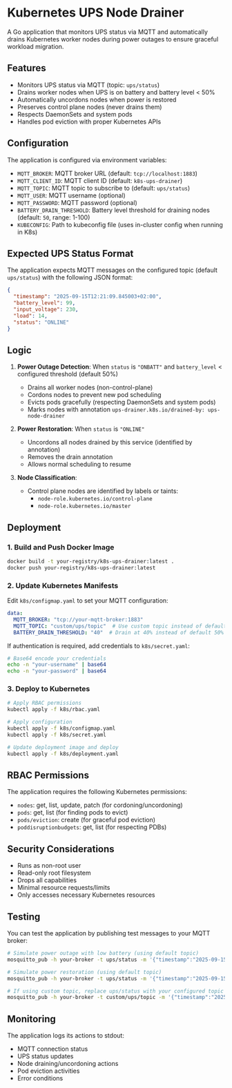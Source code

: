 # Kubernetes UPS Node Drainer

A Go application that monitors UPS status via MQTT and automatically drains Kubernetes worker nodes during power outages to ensure graceful workload migration.

## Features

- Monitors UPS status via MQTT (topic: `ups/status`)
- Drains worker nodes when UPS is on battery and battery level < 50%
- Automatically uncordons nodes when power is restored
- Preserves control plane nodes (never drains them)
- Respects DaemonSets and system pods
- Handles pod eviction with proper Kubernetes APIs

## Configuration

The application is configured via environment variables:

- `MQTT_BROKER`: MQTT broker URL (default: `tcp://localhost:1883`)
- `MQTT_CLIENT_ID`: MQTT client ID (default: `k8s-ups-drainer`)
- `MQTT_TOPIC`: MQTT topic to subscribe to (default: `ups/status`)
- `MQTT_USER`: MQTT username (optional)
- `MQTT_PASSWORD`: MQTT password (optional)
- `BATTERY_DRAIN_THRESHOLD`: Battery level threshold for draining nodes (default: `50`, range: 1-100)
- `KUBECONFIG`: Path to kubeconfig file (uses in-cluster config when running in K8s)

## Expected UPS Status Format

The application expects MQTT messages on the configured topic (default `ups/status`) with the following JSON format:

```json
{
  "timestamp": "2025-09-15T12:21:09.845003+02:00",
  "battery_level": 99,
  "input_voltage": 230,
  "load": 14,
  "status": "ONLINE"
}
```

## Logic

1. **Power Outage Detection**: When `status` is `"ONBATT"` and `battery_level` < configured threshold (default 50%)
   - Drains all worker nodes (non-control-plane)
   - Cordons nodes to prevent new pod scheduling
   - Evicts pods gracefully (respecting DaemonSets and system pods)
   - Marks nodes with annotation `ups-drainer.k8s.io/drained-by: ups-node-drainer`

2. **Power Restoration**: When `status` is `"ONLINE"`
   - Uncordons all nodes drained by this service (identified by annotation)
   - Removes the drain annotation
   - Allows normal scheduling to resume

3. **Node Classification**: 
   - Control plane nodes are identified by labels or taints:
     - `node-role.kubernetes.io/control-plane`
     - `node-role.kubernetes.io/master`

## Deployment

### 1. Build and Push Docker Image

```bash
docker build -t your-registry/k8s-ups-drainer:latest .
docker push your-registry/k8s-ups-drainer:latest
```

### 2. Update Kubernetes Manifests

Edit `k8s/configmap.yaml` to set your MQTT configuration:

```yaml
data:
  MQTT_BROKER: "tcp://your-mqtt-broker:1883"
  MQTT_TOPIC: "custom/ups/topic"  # Use custom topic instead of default ups/status
  BATTERY_DRAIN_THRESHOLD: "40"  # Drain at 40% instead of default 50%
```

If authentication is required, add credentials to `k8s/secret.yaml`:

```bash
# Base64 encode your credentials
echo -n "your-username" | base64
echo -n "your-password" | base64
```

### 3. Deploy to Kubernetes

```bash
# Apply RBAC permissions
kubectl apply -f k8s/rbac.yaml

# Apply configuration
kubectl apply -f k8s/configmap.yaml
kubectl apply -f k8s/secret.yaml

# Update deployment image and deploy
kubectl apply -f k8s/deployment.yaml
```

## RBAC Permissions

The application requires the following Kubernetes permissions:

- `nodes`: get, list, update, patch (for cordoning/uncordoning)
- `pods`: get, list (for finding pods to evict)  
- `pods/eviction`: create (for graceful pod eviction)
- `poddisruptionbudgets`: get, list (for respecting PDBs)

## Security Considerations

- Runs as non-root user
- Read-only root filesystem  
- Drops all capabilities
- Minimal resource requests/limits
- Only accesses necessary Kubernetes resources

## Testing

You can test the application by publishing test messages to your MQTT broker:

```bash
# Simulate power outage with low battery (using default topic)
mosquitto_pub -h your-broker -t ups/status -m '{"timestamp":"2025-09-15T12:21:09.845003+02:00","battery_level":40,"input_voltage":0,"load":14,"status":"ONBATT"}'

# Simulate power restoration (using default topic)
mosquitto_pub -h your-broker -t ups/status -m '{"timestamp":"2025-09-15T12:21:09.845003+02:00","battery_level":99,"input_voltage":230,"load":14,"status":"ONLINE"}'

# If using custom topic, replace ups/status with your configured topic
mosquitto_pub -h your-broker -t custom/ups/topic -m '{"timestamp":"2025-09-15T12:21:09.845003+02:00","battery_level":40,"input_voltage":0,"load":14,"status":"ONBATT"}'
```

## Monitoring

The application logs its actions to stdout:

- MQTT connection status
- UPS status updates
- Node draining/uncordoning actions
- Pod eviction activities
- Error conditions